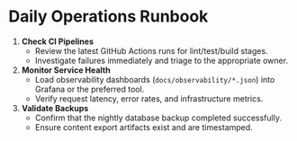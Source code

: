 # Daily Operations Runbook

1. **Check CI Pipelines**
   - Review the latest GitHub Actions runs for lint/test/build stages.
   - Investigate failures immediately and triage to the appropriate owner.
2. **Monitor Service Health**
   - Load observability dashboards (`docs/observability/*.json`) into Grafana or the preferred tool.
   - Verify request latency, error rates, and infrastructure metrics.
3. **Validate Backups**
   - Confirm that the nightly database backup completed successfully.
   - Ensure content export artifacts exist and are timestamped.
